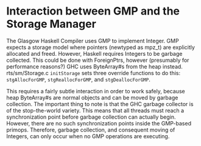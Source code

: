 # Interaction between GMP and the Storage Manager



The Glasgow Haskell Compiler uses GMP to implement Integer.
GMP expects a storage model where pointers (newtyped as mpz\_t) are explicitly allocated and freed.
However, Haskell requires Integers to be garbage collected.
This could be done with ForeignPtrs, however (presumably for performance reasons?) GHC uses ByteArray\#s from the heap instead.
rts/sm/Storage.c `initStorage` sets three override functions to do this: `stgAllocForGMP`, `stgReallocForGMP`, and `stgDeallocForGMP`.



This requires a fairly subtle interaction in order to work safely,
because heap ByteArray\#s are normal objects and can be moved by garbage collection.
The important thing to note is that the GHC garbage collector is of the stop-the-world variety.
This means that all threads must reach a synchronization point before garbage collection can actually begin.
However, there are no such synchronization points inside the GMP-based primops.
Therefore, garbage collection, and consequent moving of Integers, can only occur when no GMP operations are executing.


